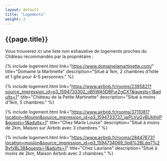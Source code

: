 ```yaml
---
layout: default
title: "Logements"
weight: 3
---
```


## {{page.title}}

Vous trouverez ici une liste non exhaustive de logements proches du Château recommandés par la propriétaire :

{% 
  include logement.html 
  link="https://www.domainelamartinette.com/" 
  title="Domaine la Martinette" 
  description="Situé à 1km, 2 chambres d'hôte et 1 gîte pour 4-5 personnes."
%}

{% 
  include logement.html 
  link="https://www.airbnb.fr/rooms/2395821?source_impression_id=p3_1594733302_oB5WA5DBFurZgCXT&guests=1&adults=1" 
  title="Château de la Petite Martinette" 
  description="Situé à moins d'1km, 5 chambres."
%}

{% 
  include logement.html 
  link="https://www.airbnb.fr/rooms/3711081?location=Moulon&source_impression_id=p3_1594733737_jwPLVuGyBUklhjjP&guests=1&adults=1" 
  title="Chez Marie Louise" 
  description="Situé à moins de 2km, Maison sur Airbnb avec 3 chambres."
%}

{% 
  include logement.html 
  link="https://www.airbnb.fr/rooms/28447673?location=moulon&source_impression_id=p3_1594734069_0p8%2BLdq7%2ByfxBL38&guests=1&adults=1" 
  title="Chez Lauriane" 
  description="Situé à moins de 2km, Maison Airbnb avec 2 chambres."
%}

